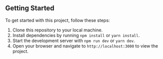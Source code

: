## Getting Started

To get started with this project, follow these steps:

1. Clone this repository to your local machine.
2. Install dependencies by running `npm install` or `yarn install`.
3. Start the development server with `npm run dev` or `yarn dev`.
4. Open your browser and navigate to `http://localhost:3000` to view the project.
